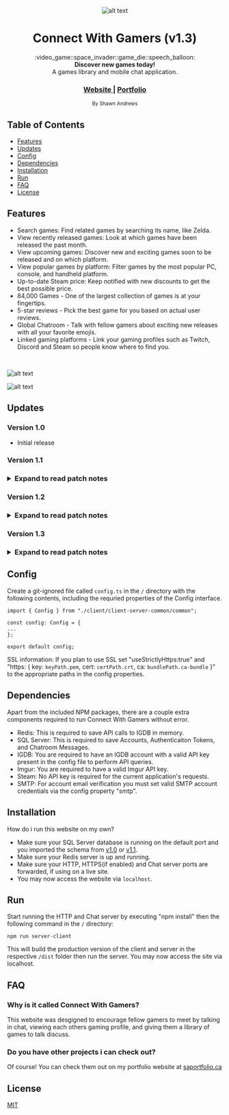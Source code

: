 <div align="center">

  ![alt text](https://i.imgur.com/obqCKhX.png "logo")

  <h1>Connect With Gamers (v1.3)</h1>
</div>

<div align="center">
  :video_game::space_invader::game_die::speech_balloon:
</div>
<div align="center">
  <strong>Discover new games today!</strong>
</div>
<div align="center">
  A games library and mobile chat application.
</div>

<div align="center">
  <h3>
    <a href="http://www.connectwithgamers.com">
      Website
    </a>
    <span> | </span>
    <a href="http://www.saportfolio.ca">
      Portfolio
    </a>
  </h3>
</div>

<div align="center">
  <sub>By Shawn Andrews</sub>
</div>

## Table of Contents
- [Features](#features)
- [Updates](#updates)
- [Config](#config)
- [Dependencies](#dependencies)
- [Installation](#installation)
- [Run](#run)
- [FAQ](#faq)
- [License](#license)

## Features
- Search games: Find related games by searching its name, like Zelda.
- View recently released games: Look at which games have been released the past month.
- View upcoming games: Discover new and exciting games soon to be released and on which platform.
- View popular games by platform: Filter games by the most popular PC, console, and handheld platform.
- Up-to-date Steam price: Keep notified with new discounts to get the best possible price.
- 84,000 Games - One of the largest collection of games is at your fingertips.
- 5-star reviews - Pick the best game for you based on actual user reviews.
- Global Chatroom - Talk with fellow gamers about exciting new releases with all your favorite emojis.
- Linked gaming platforms - Link your gaming profiles such as Twitch, Discord and Steam so people know where to find you.

<br/>

![alt text](https://i.imgur.com/10UUUmo.png "infographic")

![alt text](https://i.imgur.com/HDz7PYf.png "screenshots")

## Updates

<h3>Version 1.0</h3>

- Initial release

<h3>Version 1.1<h3>

<details> 
  <summary>Expand to read patch notes</summary>
<h4>Account login</h4>

- Updated login, signup button
- Updated Remember Me slider

<h4>Account Settings</h4>

- Added ability to change password
- Changed saving individual settings into one save button
- Added ability to Add/Update/Delete profile pictures
    - Using Imgur image hosting
- Added slider to expand and collapse gaming links

<h4>Chatroom</h4>

- Added text to show if message was Today, Yesterday, etc for improved readability
- Added iMessage chat bubbles
    - Clickable to show time stamp
- Updated send bar to send messages
- Updated screen to view users in chatroom
    - Updated UI
    - Added text to show how long ago was the last activity of a user

<h4>Menu</h4>

- Added Game Trailer vidoes
- Added Steam Reviews
- Added ability to search games by genre
- Changed Popular Games By Platform to Exclusive Games By Platform
- Added Read More for long summaries for improved readability
- Added clickable platforms and genres
</details>

<h3>Version 1.2<h3>

<details> 
  <summary>Expand to read patch notes</summary>
<h4>Chatroom</h4>

- Added top and side nav bar
- Moved User List to side nav
    - Updated user list UI
    - Added multi-bubble for subsequent messages from the same person
    - Added ability to use pictures in messages

<h4>Menu</h4>

- Updated Game Screen UI

<h4>Account</h4>

- Added email verification
    - Email sent on account creation and resend
    - When changing emails, set new verification code
    
<h4>Other</h4>
    
- Added SSL support
- Code cleanup
    - Add comments
    - Split heavy files into smaller ones
    - Seperate components into container and presentational components
</details>

<h3>Version 1.3<h3>

<details> 
  <summary>Expand to read patch notes</summary>
<h4>Menu</h4>

- Added Gaming Profiles
    - Ability to view your followed live Twitch streams
    - Ability to view your Steam friends list
    - Ability to copy your Discord server's link to send to friends
</details>
    
## Config
Create a git-ignored file called ``config.ts`` in the ``/`` directory with the following contents, including the requried properties of the Config interface.

```
import { Config } from "./client/client-server-common/common";

const config: Config = { 
... 
};

export default config;
```

SSL information: If you plan to use SSL set "useStrictlyHttps:true" and "https: { key: `keyPath.pem`, cert: `certPath.crt`, ca: `bundlePath.ca-bundle` }" to the appropriate paths in the config properties.

## Dependencies
Apart from the included NPM packages, there are a couple extra components required to run Connect With Gamers without error.
- Redis: This is required to save API calls to IGDB in memory.
- SQL Server: This is required to save Accounts, Authenticaiton Tokens, and Chatroom Messages.
- IGDB: You are required to have an IGDB account with a valid API key present in the config file to perform API queries.
- Imgur: You are required to have a valid Imgur API key.
- Steam: No API key is required for the current application's requests.
- SMTP: For account email verification you must set valid SMTP account credentials via the config property "smtp".

## Installation
How do i run this website on my own?
- Make sure your SQL Server database is running on the default port and you imported the schema from [v1.0](http://www.saportfolio.ca/ConnectWithGamersv10.bacpac) or [v1.1](http://www.saportfolio.ca/ConnectWithGamersv11.bak).
- Make sure your Redis server is up and running.
- Make sure your HTTP, HTTPS(if enabled) and Chat server ports are forwarded, if using on a live site.
- You may now access the website via ``localhost``.

## Run
Start running the HTTP and Chat server by executing "npm install" then the following command in the ``/`` directory:

```npm run server-client```

This will build the production version of the client and server in the respective ``/dist`` folder then run the server.
You may now access the site via localhost.

## FAQ
### Why is it called Connect With Gamers?
This website was desgigned to encourage fellow gamers to meet by talking in chat, viewing each others gaming profile, and giving them a library of games to talk discuss.

### Do you have other projects i can check out?
Of course! You can check them out on my portfolio website at [saportfolio.ca](http://www.saportfolio.ca)

## License
[MIT](https://tldrlegal.com/license/mit-license)
